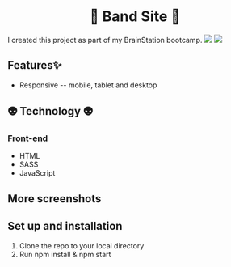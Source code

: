 <h1 align="center">🥑 Band Site 🥑</h1>

<p>I created this project as part of my BrainStation bootcamp.


<img src="https://i.imgur.com/DZRDIwe.jpg" />
<img src="https://i.imgur.com/ngxb2Bc.jpg" />

## Features✨

<ul> 
   <li>Responsive -- mobile, tablet and desktop</li>
</ul> 


## 👽 Technology 👽

### Front-end
<ul>
   <li>HTML</li>
   <li>SASS</li>
   <li>JavaScript</li> 
</ul> 

## More screenshots
 
## Set up and installation

1. Clone the repo to your local directory 
2. Run npm install & npm start   
